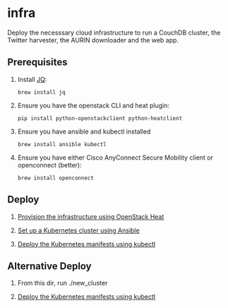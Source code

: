 # infra

Deploy the necesssary cloud infrastructure to run a CouchDB cluster, the
Twitter harvester, the AURIN downloader and the web app.

## Prerequisites

1. Install [JQ](https://stedolan.github.io/jq/):

       brew install jq

2. Ensure you have the openstack CLI and heat plugin:

       pip install python-openstackclient python-heatclient

3. Ensure you have ansible and kubectl installed

       brew install ansible kubectl

4. Ensure you have either Cisco AnyConnect Secure Mobility client or
   openconnect (better):

       brew install openconnect

## Deploy

1. [Provision the infrastructure using OpenStack Heat](./heat)

2. [Set up a Kubernetes cluster using Ansible](./ansible)

3. [Deploy the Kubernetes manifests using kubectl](./kubernetes)

## Alternative Deploy
1. From this dir, run ./new_cluster <ClusterName>

2. [Deploy the Kubernetes manifests using kubectl](./kubernetes)

